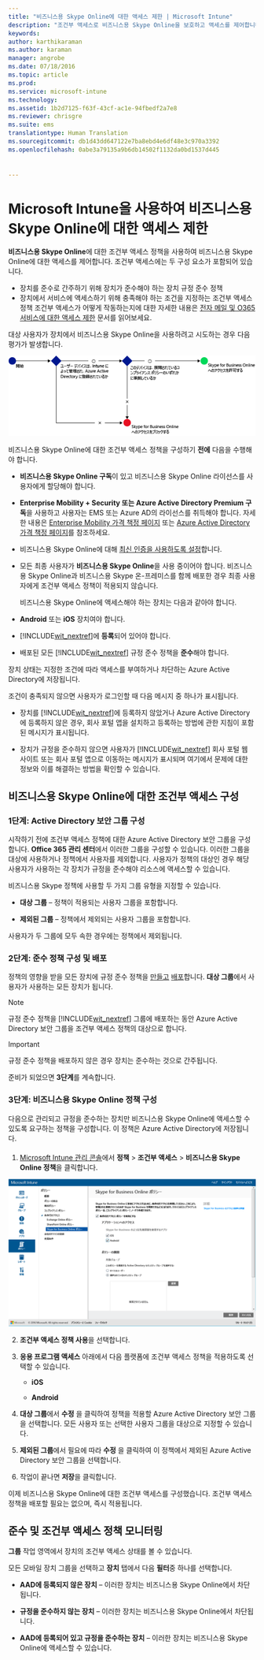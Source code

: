 ```yaml
---
title: "비즈니스용 Skype Online에 대한 액세스 제한 | Microsoft Intune"
description: "조건부 액세스로 비즈니스용 Skype Online을 보호하고 액세스를 제어합니다."
keywords: 
author: karthikaraman
ms.author: karaman
manager: angrobe
ms.date: 07/18/2016
ms.topic: article
ms.prod: 
ms.service: microsoft-intune
ms.technology: 
ms.assetid: 1b2d7125-f63f-43cf-ac1e-94fbedf2a7e8
ms.reviewer: chrisgre
ms.suite: ems
translationtype: Human Translation
ms.sourcegitcommit: db1d43dd647122e7ba8ebd4e6df48e3c970a3392
ms.openlocfilehash: 0abe3a79135a9b6db14502f1132da0bd1537d445


---
```


# Microsoft Intune을 사용하여 비즈니스용 Skype Online에 대한 액세스 제한
**비즈니스용 Skype Online**에 대한 조건부 액세스 정책을 사용하여 비즈니스용 Skype Online에 대한 액세스를 제어합니다.
조건부 액세스에는 두 구성 요소가 포함되어 있습니다.
- 장치를 준수로 간주하기 위해 장치가 준수해야 하는 장치 규정 준수 정책
- 장치에서 서비스에 액세스하기 위해 충족해야 하는 조건을 지정하는 조건부 액세스 정책
조건부 액세스가 어떻게 작동하는지에 대한 자세한 내용은 [전자 메일 및 O365 서비스에 대한 액세스 제한](restrict-access-to-email-and-o365-services-with-microsoft-intune.md) 문서를 읽어보세요.

대상 사용자가 장치에서 비즈니스용 Skype Online을 사용하려고 시도하는 경우 다음 평가가 발생합니다.

![장치가 비즈니스용 Skype Online 대한 액세스를 허용 또는 차단할지를 결정하는 데 사용되는 결정 지점을 보여 주는 다이어그램](../media/ConditionalAccess_SkypeforBusiness.png)

비즈니스용 Skype Online에 대한 조건부 액세스 정책을 구성하기 **전에** 다음을 수행해야 합니다.
- **비즈니스용 Skype Online 구독**이 있고 비즈니스용 Skype Online 라이선스를 사용자에게 할당해야 합니다.
- **Enterprise Mobility + Security 또는 Azure Active Directory Premium 구독**을 사용하고 사용자는 EMS 또는 Azure AD의 라이선스를 취득해야 합니다. 자세한 내용은 [Enterprise Mobility 가격 책정 페이지](https://www.microsoft.com/en-us/cloud-platform/enterprise-mobility-pricing) 또는 [Azure Active Directory 가격 책정 페이지](https://azure.microsoft.com/en-us/pricing/details/active-directory/)를 참조하세요. 

-   비즈니스용 Skype Online에 대해 [최신 인증을 사용하도록 설정](https://docs.microsoft.com/en-us/intune/deploy-use/restrict-access-to-skype-for-business-online-with-microsoft-intune)합니다.
-  모든 최종 사용자가 **비즈니스용 Skype Online**을 사용 중이어야 합니다. 비즈니스용 Skype Online과 비즈니스용 Skype 온-프레미스를 함께 배포한 경우 최종 사용자에게 조건부 액세스 정책이 적용되지 않습니다.

    비즈니스용 Skype Online에 액세스해야 하는 장치는 다음과 같아야 합니다.

-   **Android** 또는 **iOS** 장치여야 합니다.

-   [!INCLUDE[wit_nextref](../includes/wit_nextref_md.md)]에 **등록**되어 있어야 합니다.

-   배포된 모든 [!INCLUDE[wit_nextref](../includes/wit_nextref_md.md)] 규정 준수 정책을 **준수**해야 합니다.


장치 상태는 지정한 조건에 따라 액세스를 부여하거나 차단하는 Azure Active Directory에 저장됩니다.

조건이 충족되지 않으면 사용자가 로그인할 때 다음 메시지 중 하나가 표시됩니다.

-   장치를 [!INCLUDE[wit_nextref](../includes/wit_nextref_md.md)]에 등록하지 않았거나 Azure Active Directory에 등록하지 않은 경우, 회사 포털 앱을 설치하고 등록하는 방법에 관한 지침이 포함된 메시지가 표시됩니다.

-   장치가 규정을 준수하지 않으면 사용자가 [!INCLUDE[wit_nextref](../includes/wit_nextref_md.md)] 회사 포털 웹 사이트 또는 회사 포털 앱으로 이동하는 메시지가 표시되며 여기에서 문제에 대한 정보와 이를 해결하는 방법을 확인할 수 있습니다.

## 비즈니스용 Skype Online에 대한 조건부 액세스 구성

### 1단계: Active Directory 보안 그룹 구성
시작하기 전에 조건부 액세스 정책에 대한 Azure Active Directory 보안 그룹을 구성합니다. **Office 365 관리 센터**에서 이러한 그룹을 구성할 수 있습니다. 이러한 그룹을 대상에 사용하거나 정책에서 사용자를 제외합니다. 사용자가 정책의 대상인 경우 해당 사용자가 사용하는 각 장치가 규정을 준수해야 리소스에 액세스할 수 있습니다.

비즈니스용 Skype 정책에 사용할 두 가지 그룹 유형을 지정할 수 있습니다.

-   **대상 그룹** – 정책이 적용되는 사용자 그룹을 포함합니다.

-   **제외된 그룹** – 정책에서 제외되는 사용자 그룹을 포함합니다.

사용자가 두 그룹에 모두 속한 경우에는 정책에서 제외됩니다.

### 2단계: 준수 정책 구성 및 배포
정책의 영향을 받을 모든 장치에 규정 준수 정책을 [만들고](create-a-device-compliance-policy-in-microsoft-intune.md) [배포](deploy-and-monitor-a-device-compliance-policy-in-microsoft-intune.md)합니다. **대상 그룹**에서 사용자가 사용하는 모든 장치가 됩니다.

> [!NOTE]
> 규정 준수 정책을 [!INCLUDE[wit_nextref](../includes/wit_nextref_md.md)] 그룹에 배포하는 동안 Azure Active Directory 보안 그룹을 조건부 액세스 정책의 대상으로 합니다.


> [!IMPORTANT]
> 규정 준수 정책을 배포하지 않은 경우 장치는 준수하는 것으로 간주됩니다.

준비가 되었으면 **3단계**를 계속합니다.

### 3단계: 비즈니스용 Skype Online 정책 구성
다음으로 관리되고 규정을 준수하는 장치만 비즈니스용 Skype Online에 액세스할 수 있도록 요구하는 정책을 구성합니다. 이 정책은 Azure Active Directory에 저장됩니다.

####
1.  [Microsoft Intune 관리 콘솔](https://manage.microsoft.com)에서 **정책** > **조건부 액세스** > **비즈니스용 Skype Online 정책**을 클릭합니다.

![비즈니스용 Skype Online 조건부 액세스 정책 페이지의 스크린샷](./media/conditional_access_SFBPolicy.png)

2.  **조건부 액세스 정책 사용**을 선택합니다.

3.  **응용 프로그램 액세스** 아래에서 다음 플랫폼에 조건부 액세스 정책을 적용하도록 선택할 수 있습니다.

    -   **iOS**

    -   **Android**

4.   **대상 그룹**에서 **수정** 을 클릭하여 정책을 적용할 Azure Active Directory 보안 그룹을 선택합니다. 모든 사용자 또는 선택한 사용자 그룹을 대상으로 지정할 수 있습니다.

5.   **제외된 그룹**에서 필요에 따라 **수정** 을 클릭하여 이 정책에서 제외된 Azure Active Directory 보안 그룹을 선택합니다.

6.  작업이 끝나면 **저장**을 클릭합니다.

이제 비즈니스용 Skype Online에 대한 조건부 액세스를 구성했습니다. 조건부 액세스 정책을 배포할 필요는 없으며, 즉시 적용됩니다.


## 준수 및 조건부 액세스 정책 모니터링
**그룹** 작업 영역에서 장치의 조건부 액세스 상태를 볼 수 있습니다.

모든 모바일 장치 그룹을 선택하고 **장치** 탭에서 다음 **필터**중 하나를 선택합니다.

* **AAD에 등록되지 않은 장치** – 이러한 장치는 비즈니스용 Skype Online에서 차단됩니다.

* **규정을 준수하지 않는 장치** – 이러한 장치는 비즈니스용 Skype Online에서 차단됩니다.

* **AAD에 등록되어 있고 규정을 준수하는 장치** – 이러한 장치는 비즈니스용 Skype Online에 액세스할 수 있습니다.



<!--HONumber=Oct16_HO1-->


